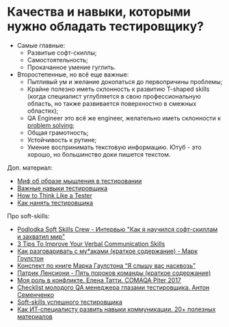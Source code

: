 # Качества и навыки, которыми нужно обладать тестировщику?

* Самые главные:
  * Развитые софт-скиллы;
  * Самостоятельность;
  * Прокачанное умение гуглить.
* Второстепенные, но всё еще важные:
  * Пытливый ум и желание докопаться до первопричины проблемы;
  * Крайне полезно иметь склонность к развитию T-shaped skills (когда специалист углубляется в свою профессиональную область, но также развивается поверхностно в смежных областях);
  * QA Engineer это всё же engineer, желательно иметь склонности к [problem solving](https://www.youtube.com/watch?v=1hKRsKKwtVU);
  * Общая грамотность;
  * Устойчивость к рутине;
  * Умение воспринимать текстовую информацию. Ютуб - это хорошо, но большинство доки пишется текстом.

Доп. материал:

* [Миф об образе мышления в тестировании](https://telegra.ph/Mif-ob-obraze-myshleniya-v-testirovanii-02-10)
* [Важные навыки тестировщика](https://software-testing.ru/library/testing/general-testing/3599-bloggers-club-essential-skills-for)
* [How to Think Like a Tester](https://medium.com/@blakenorrish/how-to-think-like-a-tester-7a174ff6aeaf)
* [Как нанять тестировщика](https://blog.serioustester.io/W9OOg3DkX6J)

Про soft-skills:

* [Podlodka Soft Skills Crew - Интервью "Как я научился софт-скиллам и захватил мир"](https://www.youtube.com/watch?v=YbiHrgDx8j0)
* [3 Tips To Improve Your Verbal Communication Skills](https://betterprogramming.pub/3-tips-to-improve-your-verbal-communication-skills-d461ff36688a)
* [Как разговаривать с му\*аками (краткое содержание) - Марк Гоулстон](https://www.youtube.com/watch?v=3HeB9-FfClA)
* [Конспект по книге Марка Гаулстона “Я слышу вас насквозь”](https://habr.com/ru/post/468291/)
* [Патрик Ленсиони - Пять пороков команды (краткое содержание)](https://briefly.ru/lensioni/piat\_porokov\_komandy/)
* [Моя роль в конфликте. Елена Татти. COMAQA Piter 2017](https://www.youtube.com/watch?v=AyzlgEIQ70M)
* [Checklist молодого QA менеджера глазами тестировщика. Антон Семенченко](https://www.youtube.com/watch?v=HBVLuxDlow4)
* [Soft-skills успешного тестировщика](https://habr.com/ru/post/434794/)
* [Как ИТ-специалисту развить навыки коммуникации. 20+ полезных материалов](https://habr.com/ru/company/ncloudtech/blog/653243/)
